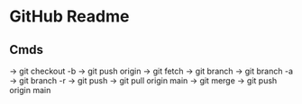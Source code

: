 # GitHub Readme
## Cmds

-> git checkout -b <branch-name> <!-- Create branch  -->
-> git push origin <branch-name> <!-- Push branch into remote repo -->
-> git fetch <!-- Fetch updates from remote repos -->
-> git branch <!--List all branch-->
-> git branch -a <!--   List all branch local and all  -->
-> git branch -r
-> git push
-> git pull origin main <!-- Remote repo latest chnage fetch and up to date -->
-> git merge <branch-name> <!-- Branch merge into main repo -->
-> git push origin main <!--Push into main branch-->

